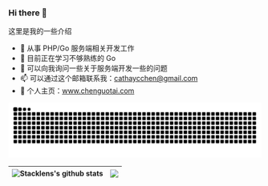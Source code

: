 ### Hi there 👋

这里是我的一些介绍

- 🔭 从事 PHP/Go 服务端相关开发工作
- 🌱 目前正在学习不够熟练的 Go  
- 💬 可以向我询问一些关于服务端开发一些的问题
- 📫 可以通过这个邮箱联系我：cathaycchen@gmail.com
- :tiger:  个人主页：www.chenguotai.com

![snake](./assets/github-contribution-grid-snake.svg)
 
| <img align="center" src="https://github-readme-stats.vercel.app/api?username=Cathay-Chen&show_icons=true&include_all_commits=true&theme=buefy&hide_border=true" alt="Stacklens's github stats" /> | <img align="center" src="https://github-readme-stats.vercel.app/api/top-langs/?username=Cathay-Chen&layout=compact&theme=buefy&hide_border=true" /> |
| ------------- | ------------- |

